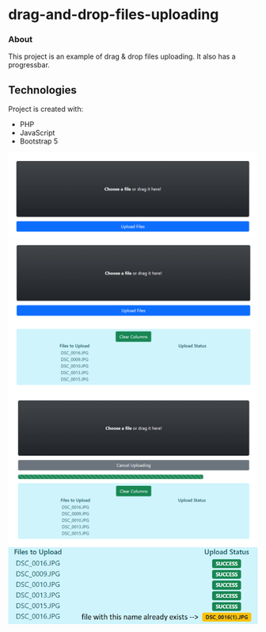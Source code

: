 # drag-and-drop-files-uploading

### About
This project is an example of drag & drop files uploading. It also has a progressbar.
	
## Technologies
Project is created with:
* PHP
* JavaScript
* Bootstrap 5

![droparea](https://github.com/filipkorus/drag-and-drop-files-uploading/blob/main/uploads/1.png)
![dragged](https://github.com/filipkorus/drag-and-drop-files-uploading/blob/main/uploads/2.png)
![uploading](https://github.com/filipkorus/drag-and-drop-files-uploading/blob/main/uploads/3.png)
![uploaded](https://github.com/filipkorus/drag-and-drop-files-uploading/blob/main/uploads/4.png)